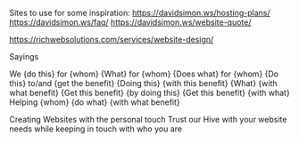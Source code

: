 Sites to use for some inspiration:
https://davidsimon.ws/hosting-plans/
https://davidsimon.ws/faq/
https://davidsimon.ws/website-quote/

https://richwebsolutions.com/services/website-design/




Sayings

We {do this} for {whom}
{What} for {whom}
{Does what} for {whom}
{Do this} to/and {get the benefit}
{Doing this} {with this benefit}
{What} {with what benefit}
{Get this benefit} {by doing this}
{Get this benefit} {with what}
Helping {whom} {do what} {with what benefit}


Creating Websites with the personal touch
Trust our Hive with your website needs while keeping in touch with who you are
